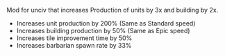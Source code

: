 Mod for unciv that increases Production of units by 3x and building by 2x.
- Increases unit production by 200% (Same as Standard speed)
- Increases building production by 50% (Same as Epic speed)
- Increases tile improvement time by 50%
- Increases barbarian spawn rate by 33%
